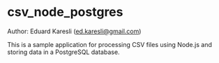 # csv_node_postgres
Author: Eduard Karesli (ed.karesli@gmail.com)

This is a sample application for processing CSV files using Node.js and storing data in a PostgreSQL database.


